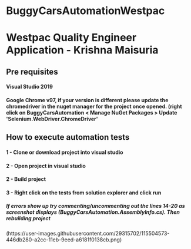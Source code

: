 # BuggyCarsAutomationWestpac

# Westpac Quality Engineer Application - Krishna Maisuria


<h2>Pre requisites</h2>
<h4>Visual Studio 2019</h4>
<h4>Google Chrome v97, if your version is different please update the chromedriver in the nuget manager for the project once opened. (right click on BuggyCarsAutomation < Manage NuGet Packages > Update 'Selenium.WebDriver.ChromeDriver'</h4>

<h2>How to execute automation tests</h2>
<h4>1 - Clone or download project into visual studio</h4>
<h4>2 - Open project in visual studio</h4>
<h4>2 - Build project</h4>
<h4>3 - Right click on the tests from solution explorer and click run</h4>


<h5>If errors show up try commenting/uncommenting out the lines 14-20 as screenshot displays (BuggyCarsAutomation.AssemblyInfo.cs). Then rebuilding project</h5>
(https://user-images.githubusercontent.com/29315702/115504573-446db280-a2cc-11eb-9eed-a6181f0138cb.png)
